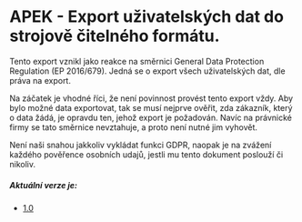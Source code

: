 # APEK - Export uživatelských dat do strojově čitelného formátu.

Tento export vznikl jako reakce na směrnici General Data Protection Regulation (EP 2016/679).
Jedná se o export všech uživatelských dat, dle práva na export.

Na záčatek je vhodné říci, že není povinnost provést tento export vždy. 
Aby bylo možné data exportovat, tak se musí nejprve ověřit, zda zákazník, který o data žádá, je opravdu ten, jehož export je požadován.
Navíc na právnické firmy se tato směrnice nevztahuje, a proto není nutné jim vyhovět. 

Není naši snahou jakkoliv vykládat funkci GDPR, naopak je na zvážení každého pověřence osobních udajů, jestli mu tento dokument poslouží či nikoliv.

##### Aktuální verze je:
- [1.0](v1_0/README.md)
